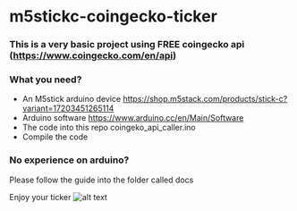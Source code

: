 # m5stickc-coingecko-ticker


### This is a very basic project using FREE coingecko api (https://www.coingecko.com/en/api)

### What you need?
- An M5stick arduino device
    https://shop.m5stack.com/products/stick-c?variant=17203451265114
- Arduino software
    https://www.arduino.cc/en/Main/Software
- The code into this repo
    coingeko_api_caller.ino
- Compile the code
  
### No experience on arduino? 
Please follow the guide into the folder called docs

Enjoy your ticker
![alt text](https://github.com/ottacom/m5stickc-coingecko-ticker/docs/ticker.jpg)